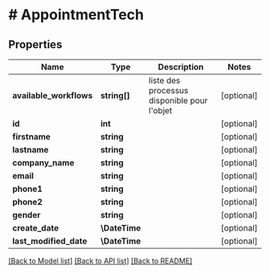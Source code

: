 # # AppointmentTech

## Properties

Name | Type | Description | Notes
------------ | ------------- | ------------- | -------------
**available_workflows** | **string[]** | liste des processus disponible pour l&#39;objet | [optional]
**id** | **int** |  | [optional]
**firstname** | **string** |  | [optional]
**lastname** | **string** |  | [optional]
**company_name** | **string** |  | [optional]
**email** | **string** |  | [optional]
**phone1** | **string** |  | [optional]
**phone2** | **string** |  | [optional]
**gender** | **string** |  | [optional]
**create_date** | **\DateTime** |  | [optional]
**last_modified_date** | **\DateTime** |  | [optional]

[[Back to Model list]](../../README.md#models) [[Back to API list]](../../README.md#endpoints) [[Back to README]](../../README.md)
